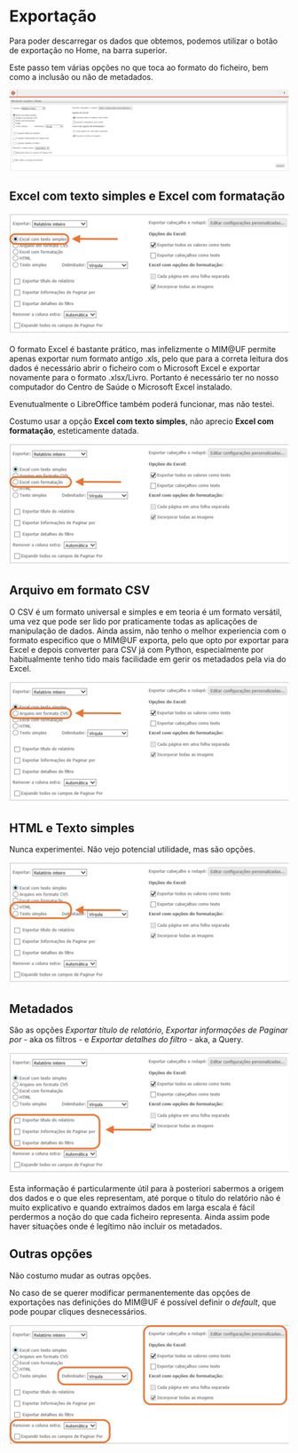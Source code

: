 # Exportação

Para poder descarregar os dados que obtemos, podemos utilizar o botão de exportação no Home, na barra superior.

Este passo tem várias opções no que toca ao formato do ficheiro, bem como a inclusão ou não de metadados.

![Menu de exportação do MIM@UF](images/exportação_menu.png)

## Excel com texto simples e Excel com formatação

![Opção de exportação Excel com texto simples](images/exportação_excel_texto_simples.jpg)

O formato Excel é bastante prático, mas infelizmente o MIM@UF permite apenas exportar num formato antigo .xls, pelo que para a correta leitura dos dados é necessário abrir o ficheiro com o Microsoft Excel e exportar novamente para o formato .xlsx/Livro. Portanto é necessário ter no nosso computador do Centro de Saúde o Microsoft Excel instalado.

Evenutualmente o LibreOffice também poderá funcionar, mas não testei.

Costumo usar a opção **Excel com texto simples**, não aprecio **Excel com formatação**, esteticamente datada.

![Opção de exportação Excel com formatação](images/exportação_excel_formatação.jpg)

## Arquivo em formato CSV

O CSV é um formato universal e simples e em teoria é um formato versátil, uma vez que pode ser lido por praticamente todas as aplicações de manipulação de dados. Ainda assim, não tenho o melhor experiencia com o formato especifico que o MIM@UF exporta, pelo que opto por exportar para Excel e depois converter para CSV já com Python, especialmente por habitualmente tenho tido mais facilidade em gerir os metadados pela via do Excel.

![Opção de exportação em arquivo CSV](images/exportação_csv.jpg)

## HTML e Texto simples

Nunca experimentei. Não vejo potencial utilidade, mas são opções.

![Opção de exportação em HTML](images/exportação_html_texto_simples.jpg)

## Metadados

São as opções *Exportar título de relatório*, *Exportar informações de Paginar por* - aka os filtros - e *Exportar detalhes do filtro* - aka, a Query.

![Opção de exportação de metadados](images/exportação_metadados.jpg)

Esta informação é particularmente útil para à posteriori sabermos a origem dos dados e o que eles representam, até porque o título do relatório não é muito explicativo e quando extraímos dados em larga escala é fácil perdermos a noção do que cada ficheiro representa. Ainda assim pode haver situações onde é legítimo não incluir os metadados.

## Outras opções

Não costumo mudar as outras opções.

No caso de se querer modificar permanentemente das opções de exportações nas definições do MIM@UF é possível definir o *default*, que pode poupar cliques desnecessários.

![Outras opções de exportação](images/exportação_outros.jpg)
